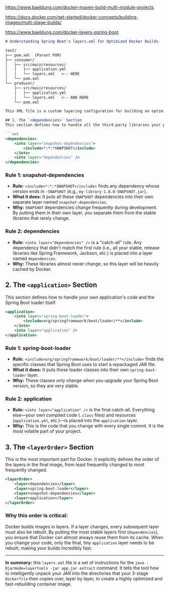 https://www.baeldung.com/docker-maven-build-multi-module-projects

https://docs.docker.com/get-started/docker-concepts/building-images/multi-stage-builds/

https://www.baeldung.com/docker-layers-spring-boot

````markdown
# Understanding Spring Boot's layers.xml for Optimized Docker Builds

test/
├── pom.xml  (Parent POM)
├── consumer/
│   ├── src/main/resources/
│   │   ├── application.yml
│   │   └── layers.xml   <-- HERE
│   └── pom.xml
└── producer/
    ├── src/main/resources/
    │   ├── application.yml
    │   └── layers.xml   <-- AND HERE
    └── pom.xml

This XML file is a custom layering configuration for building an optimized Docker image with Spring Boot. Its main purpose is to give you fine-grained control over how your application is separated into different layers inside a Docker image. This works together with the "layertools" feature and the 3-stage `Dockerfile` we've been using. The goal is to maximize Docker's layer caching and make your builds much faster.

## 1. The `<dependencies>` Section
This section defines how to handle all the third-party libraries your project depends on.

```xml
<dependencies>
    <into layer="snapshot-dependencies">
        <include>*:*:*SNAPSHOT</include>
    </into>
    <into layer="dependencies" />
</dependencies>
````

### Rule 1: snapshot-dependencies

  * **Rule:** `<include>*:*:*SNAPSHOT</include>` finds any dependency whose version ends in `-SNAPSHOT` (e.g., `my-library-1.0.0-SNAPSHOT.jar`).
  * **What it does:** It puts all these `SNAPSHOT` dependencies into their own separate layer named `snapshot-dependencies`.
  * **Why:** `SNAPSHOT` dependencies change frequently during development. By putting them in their own layer, you separate them from the stable libraries that rarely change.

### Rule 2: dependencies

  * **Rule:** `<into layer="dependencies" />` is a "catch-all" rule. Any dependency that didn't match the first rule (i.e., all your stable, release libraries like Spring Framework, Jackson, etc.) is placed into a layer named `dependencies`.
  * **Why:** These libraries almost never change, so this layer will be heavily cached by Docker.

## 2\. The `<application>` Section

This section defines how to handle your own application's code and the Spring Boot loader itself.

```xml
<application>
    <into layer="spring-boot-loader">
        <include>org/springframework/boot/loader/**</include>
    </into>
    <into layer="application" />
</application>
```

### Rule 1: spring-boot-loader

  * **Rule:** `<include>org/springframework/boot/loader/**</include>` finds the specific classes that Spring Boot uses to start a repackaged JAR file.
  * **What it does:** It puts these loader classes into their own `spring-boot-loader` layer.
  * **Why:** These classes only change when you upgrade your Spring Boot version, so they are very stable.

### Rule 2: application

  * **Rule:** `<into layer="application" />` is the final catch-all. Everything else—your own compiled code (`.class` files) and resources (`application.yml`, etc.)—is placed into the `application` layer.
  * **Why:** This is the code that you change with every single commit. It is the most volatile part of your project.

## 3\. The `<layerOrder>` Section

This is the most important part for Docker. It explicitly defines the order of the layers in the final image, from least frequently changed to most frequently changed.

```xml
<layerOrder>
    <layer>dependencies</layer>
    <layer>spring-boot-loader</layer>
    <layer>snapshot-dependencies</layer>
    <layer>application</layer>
</layerOrder>
```

### Why this order is critical:

Docker builds images in layers. If a layer changes, every subsequent layer must also be rebuilt. By putting the most stable layers first (`dependencies`), you ensure that Docker can almost always reuse them from its cache. When you change your code, only the final, tiny `application` layer needs to be rebuilt, making your builds incredibly fast.

-----

**In summary:** this `layers.xml` file is a set of instructions for the `java -Djarmode=layertools -jar app.jar extract` command. It tells the tool how to intelligently unpack your JAR into the directories that your 3-stage `Dockerfile` then copies over, layer by layer, to create a highly optimized and fast-rebuilding container image.

```
```

